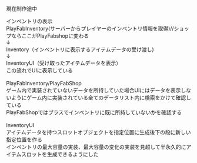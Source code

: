 現在制作途中

インベントリの表示                       
PlayFabInventory(サーバーからプレイヤーのインベントリ情報を取得)//ショップならここがPlayFabshopに変わる <br>
↓<br>
Inventory（インベントリに表示するアイテムデータの受け渡し)   
↓<br>
InventoryUI（受け取ったアイテムデータを表示）<br>
この流れでUIに表示している<br>
<br>
PlayFabInventory/PlayFabShop<br>
ゲーム内で実装されていないデータを所持していた場合UIにはデータを表示しないようにゲーム内に実装されている全てのデータリスト内に検索をかけて確認している<br>
PlayFabShopではプラスでインベントリに既に所持していないかを確認する<br>
<br>
InventoryUI<br>
アイテムデータを持つスロットオブジェクトを指定位置に生成後下の段に新しい指定位置を作る<br>
インベントリの最大容量の実装、最大容量の変化の実装を見越して半永久的にアイテムスロットを生成できるようにした

<br>


